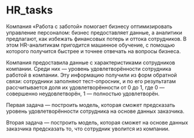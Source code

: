 # HR_tasks

Компания «Работа с заботой» помогает бизнесу оптимизировать управление персоналом: бизнес предоставляет данные, а аналитики предлагают, как избежать финансовых потерь и оттока сотрудников. В этом HR-аналитикам пригодится машинное обучение, с помощью которого получится быстрее и точнее отвечать на вопросы бизнеса.

Компания предоставила данные с характеристиками сотрудников компании. Среди них — уровень удовлетворённости сотрудника работой в компании. Эту информацию получили из форм обратной связи: сотрудники заполняют тест-опросник, и по его результатам рассчитывается доля их удовлетворённости от 0 до 1, где 0 — совершенно неудовлетворён, 1 — полностью удовлетворён.

Первая задача — построить модель, которая сможет предсказать уровень удовлетворённости сотрудника на основе данных заказчика.

Вторая задача — построить модель, которая сможет на основе данных заказчика предсказать то, что сотрудник уволится из компании.
